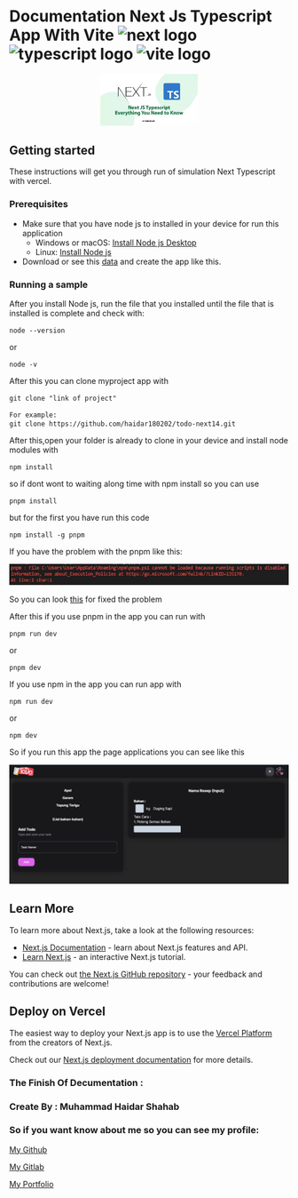 # Documentation Next Js Typescript App With Vite <img src="https://img.shields.io/badge/-Next Js-05122A?style=flat&logo=next.js" height="25" alt="next logo"> <img src="https://img.shields.io/badge/- Typescript -05122A?style=flat&logo=typescript" height="25" alt="typescript logo"> <img src="https://img.shields.io/badge/-Vercel -05122A?style=flat&logo=vercel" height="25" alt="vite logo"> 

<p align="center">
  <img src="./src/assets/documentasi/next-js-typescript.jpg" width="35%" alt="logo">
</p>

## Getting started

These instructions will get you through run of simulation Next Typescript with vercel.

### Prerequisites

- Make sure that you have node js to installed in your device for run this application
  - Windows or macOS:
    [Install Node js Desktop](https://nodejs.org/en/download)
  - Linux: [Install Node js](https://nodejs.org/en/download)
- Download or see this [data](https://) and create the app like this.

### Running a sample

After you install Node js, run the file that you installed until the file that is installed is complete and check with:

```
node --version
```
or
```
node -v
```

After this you can clone myproject app with 

```
git clone "link of project"
```
```
For example:
git clone https://github.com/haidar180202/todo-next14.git
```

After this,open your folder is already to clone in your device and install node modules with

```
npm install
```

so if dont wont to waiting along time with npm install so you can use 

```
pnpm install
```

but for the first you have run this code 
```
npm install -g pnpm
```

If you have the problem with the pnpm like this:

![problem.jpg](./src/assets/documentasi/problem.JPG)

So you can look [this](https://lazyadmin.nl/powershell/running-scripts-is-disabled-on-this-system/) for fixed the problem

After this if you use pnpm in the app you can run with 
```
pnpm run dev
```

or 

```
pnpm dev
```

If you use npm in the app you can run app with 

```
npm run dev
```
or 

```
npm dev
```
So if you run this app the page applications you can see like this

![project app](./src/assets/documentasi/image-project.png) 

## Learn More

To learn more about Next.js, take a look at the following resources:

- [Next.js Documentation](https://nextjs.org/docs) - learn about Next.js features and API.
- [Learn Next.js](https://nextjs.org/learn) - an interactive Next.js tutorial.

You can check out [the Next.js GitHub repository](https://github.com/vercel/next.js/) - your feedback and contributions are welcome!

## Deploy on Vercel

The easiest way to deploy your Next.js app is to use the [Vercel Platform](https://vercel.com/new?utm_medium=default-template&filter=next.js&utm_source=create-next-app&utm_campaign=create-next-app-readme) from the creators of Next.js.

Check out our [Next.js deployment documentation](https://nextjs.org/docs/deployment) for more details.

### The Finish Of Decumentation :

### Create By : Muhammad Haidar Shahab

### So if you want know about me so you can see my profile:

[My Github](https://github.com/haidar180202) 

[My Gitlab](https://gitlab.com/haidar1802/myapp)

[My Portfolio](https://profile-muhammad-haidar-shahab.netlify.app/)
